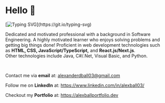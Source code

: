# Hello 👋

[![Typing SVG](https://readme-typing-svg.demolab.com?font=Fira+Code&duration=3500&pause=200&color=CAE2F7&width=435&lines=Welcome%2C+my+name+is+Alex+Ball!;I+am+a+Software+Engineer...;and+technology+is+my+passion!)](https://git.io/typing-svg)

Dedicated and motivated professional with a background in Software Engineering.
A highly motivated learner who enjoys solving problems and getting big things done!
Proficient in web development technologies such as **HTML, CSS, JavaScript/TypeScript,** and **React.js/Next.js**. <br />
Other technologies include Java, C#/.Net, Visual Basic, and Python.

<br>

Contact me via **email** at: alexanderdball03@gmail.com <br />

Follow me on **LinkedIn** at: https://www.linkedin.com/in/alexball03/ <br />

Checkout my **Portfolio** at: https://alexballportfolio.dev


<!--
**AlexBall03/AlexBall03** is a ✨ _special_ ✨ repository because its `README.md` (this file) appears on your GitHub profile.

Here are some ideas to get you started:

- 🔭 I’m currently working on ...
- 🌱 I’m currently learning ...
- 👯 I’m looking to collaborate on ...
- 🤔 I’m looking for help with ...
- 💬 Ask me about ...
- 📫 How to reach me: ...
- 😄 Pronouns: ...
- ⚡ Fun fact: ...
-->
